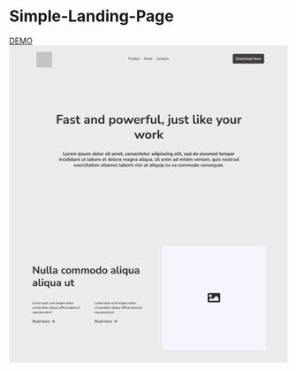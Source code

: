 # Simple-Landing-Page
[DEMO](https://evgeniysidljarevich.github.io/Simple-Landing-Page/)
<img src="preview.jpg">
